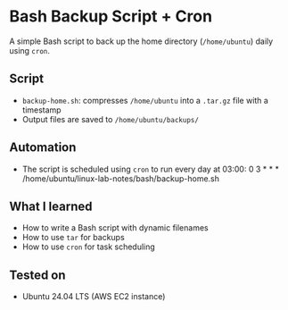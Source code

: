# Bash Backup Script + Cron

A simple Bash script to back up the home directory (`/home/ubuntu`) daily using `cron`.

## Script

- `backup-home.sh`: compresses `/home/ubuntu` into a `.tar.gz` file with a timestamp
- Output files are saved to `/home/ubuntu/backups/`

## Automation

- The script is scheduled using `cron` to run every day at 03:00:
0 3 * * * /home/ubuntu/linux-lab-notes/bash/backup-home.sh

## What I learned

- How to write a Bash script with dynamic filenames
- How to use `tar` for backups
- How to use `cron` for task scheduling

## Tested on

- Ubuntu 24.04 LTS (AWS EC2 instance)

